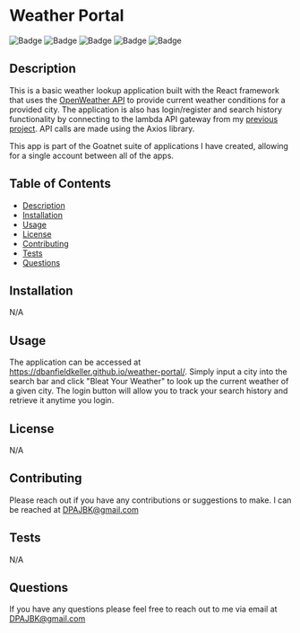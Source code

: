# Weather Portal
![Badge](https://img.shields.io/badge/-Javascript-yellow)
![Badge](https://img.shields.io/badge/-Node.js-yellow)
![Badge](https://img.shields.io/badge/-React-blue)
![Badge](https://img.shields.io/badge/-ReactBootstrap-blue)
![Badge](https://img.shields.io/badge/-Axios-purple)

## Description
This is a basic weather lookup application built with the React framework that uses the [OpenWeather API](https://openweathermap.org/api) to provide current weather conditions for a provided city. The application is also has login/register and search history functionality by connecting to the lambda API gateway from my [previous project](https://github.com/DBanfieldKeller/login-service). API calls are made using the Axios library.

This app is part of the Goatnet suite of applications I have created, allowing for a single account between all of the apps.

## Table of Contents
 - [Description](#description)
 - [Installation](#installation)
 - [Usage](#usage)
 - [License](#license)
 - [Contributing](#contributing)
 - [Tests](#tests)
 - [Questions](#questions)
 ## Installation

N/A
 
 ## Usage

The application can be accessed at https://dbanfieldkeller.github.io/weather-portal/. Simply input a city into the search bar and click "Bleat Your Weather" to look up the current weather of a given city. The login button will allow you to track your search history and retrieve it anytime you login.

## License
N/A

## Contributing
Please reach out if you have any contributions or suggestions to make. I can be reached at DPAJBK@gmail.com

## Tests
N/A

## Questions
If you have any questions please feel free to reach out to me via email at DPAJBK@gmail.com